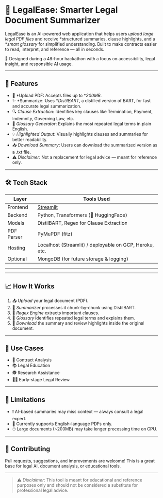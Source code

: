 # 🧠 LegalEase: Smarter Legal Document Summarizer

LegalEase is an AI-powered web application that helps users *upload large legal PDF files* and receive *structured summaries, clause highlights, and a **smart glossary* for simplified understanding. Built to make contracts easier to read, interpret, and reference — all in seconds.

🚀 Designed during a 48-hour hackathon with a focus on accessibility, legal insight, and responsible AI usage.

---

## 📌 Features

- 📄 *Upload PDF: Accepts files up to **200MB*.
- ✨ *Summarize: Uses **DistilBART*, a distilled version of BART, for fast and accurate legal summarization.
- 🔍 *Clause Extraction*: Identifies key clauses like Termination, Payment, Indemnity, Governing Law, etc.
- 📘 *Glossary Generator*: Explains the most repeated legal terms in plain English.
- 💡 *Highlighted Output*: Visually highlights clauses and summaries for better readability.
- 📥 *Download Summary*: Users can download the summarized version as a .txt file.
- ⚠ *Disclaimer*: Not a replacement for legal advice — meant for reference only.

---

## 🛠 Tech Stack

| Layer     | Tools Used                       |
|-----------|----------------------------------|
| Frontend  | [Streamlit](https://streamlit.io/) |
| Backend   | Python, Transformers (🤗 HuggingFace) |
| Models    | DistilBART, Regex for Clause Extraction |
| PDF Parser| PyMuPDF (fitz)               |
| Hosting   | Localhost (Streamlit) / deployable on GCP, Heroku, etc. |
| Optional  | MongoDB (for future storage & logging) |

---
---

## 📈 How It Works

1. 📤 *Upload* your legal document (PDF).
2. 🧠 *Summarizer* processes it chunk-by-chunk using DistilBART.
3. 📌 *Regex Engine* extracts important clauses.
4. 📘 *Glossary* identifies repeated legal terms and explains them.
5. 📄 *Download* the summary and review highlights inside the original document.

---

## 🎯 Use Cases

- 🧾 Contract Analysis
- 📚 Legal Education
- 🕵 Research Assistance
- 🧑‍⚖ Early-stage Legal Review

---

## 🚧 Limitations

- ❗ AI-based summaries may miss context — always consult a legal expert.
- 🧠 Currently supports English-language PDFs only.
- ⏱ Large documents (~200MB) may take longer processing time on CPU.

---

## 🤝 Contributing

Pull requests, suggestions, and improvements are welcome! This is a great base for legal AI, document analysis, or educational tools.

---

> ⚠ *Disclaimer*: This tool is meant for educational and reference purposes only and should not be considered a substitute for professional legal advice.